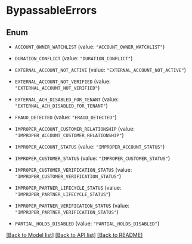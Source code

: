 # BypassableErrors

## Enum


* `ACCOUNT_OWNER_WATCHLIST` (value: `"ACCOUNT_OWNER_WATCHLIST"`)

* `DURATION_CONFLICT` (value: `"DURATION_CONFLICT"`)

* `EXTERNAL_ACCOUNT_NOT_ACTIVE` (value: `"EXTERNAL_ACCOUNT_NOT_ACTIVE"`)

* `EXTERNAL_ACCOUNT_NOT_VERIFIED` (value: `"EXTERNAL_ACCOUNT_NOT_VERIFIED"`)

* `EXTERNAL_ACH_DISABLED_FOR_TENANT` (value: `"EXTERNAL_ACH_DISABLED_FOR_TENANT"`)

* `FRAUD_DETECTED` (value: `"FRAUD_DETECTED"`)

* `IMPROPER_ACCOUNT_CUSTOMER_RELATIONSHIP` (value: `"IMPROPER_ACCOUNT_CUSTOMER_RELATIONSHIP"`)

* `IMPROPER_ACCOUNT_STATUS` (value: `"IMPROPER_ACCOUNT_STATUS"`)

* `IMPROPER_CUSTOMER_STATUS` (value: `"IMPROPER_CUSTOMER_STATUS"`)

* `IMPROPER_CUSTOMER_VERIFICATION_STATUS` (value: `"IMPROPER_CUSTOMER_VERIFICATION_STATUS"`)

* `IMPROPER_PARTNER_LIFECYCLE_STATUS` (value: `"IMPROPER_PARTNER_LIFECYCLE_STATUS"`)

* `IMPROPER_PARTNER_VERIFICATION_STATUS` (value: `"IMPROPER_PARTNER_VERIFICATION_STATUS"`)

* `PARTIAL_HOLDS_DISABLED` (value: `"PARTIAL_HOLDS_DISABLED"`)


[[Back to Model list]](../README.md#documentation-for-models) [[Back to API list]](../README.md#documentation-for-api-endpoints) [[Back to README]](../README.md)


